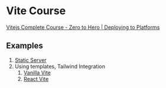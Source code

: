 #  Vite Course

[Vitejs Complete Course - Zero to Hero | Deploying to Platforms](https://youtu.be/Wn7N4AW-gHU?list=PLR8IIoI7xe3wtWbkdPxa7J4djxXztGhZM)

## Examples

1. [Static Server](./static-server)
2. Using templates, Tailwind Integration
   1. [Vanilla Vite](./vanilla-vite)
   2. [React Vite](./react-vite)

